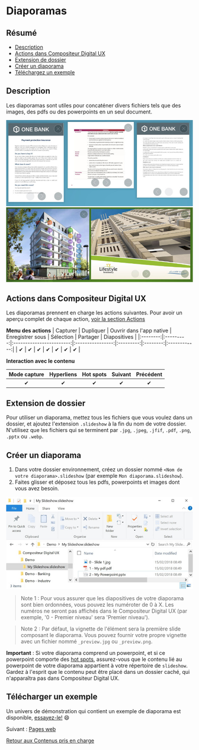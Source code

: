 # Diaporamas

## Résumé
* [Description](#description)
* [Actions dans Compositeur Digital UX](#actions-dans-compositeur-digital-ux)
* [Extension de dossier](#extension-de-dossier)
* [Créer un diaporama](#créer-un-diaporama)
* [Téléchargez un exemple](#télécharger-un-exemple)

## Description

Les diaporamas sont utiles pour concaténer divers fichiers tels que des images, des pdfs ou des powerpoints en un seul document.

![Diaporamas](../../../en/img/content_pdf.JPG) 
![Diaporamas](../../../en/img/content_powerpoint.JPG)

## Actions dans Compositeur Digital UX

Les diaporamas prennent en charge les actions suivantes. Pour avoir un aperçu complet de chaque action, [voir la section Actions](actions.md)

**Menu des actions**
| Capturer | Dupliquer | Ouvrir dans l'app native | Enregistrer sous | Sélection | Partager | Diapositives |
|:--------:|:---------:|:------------------------:|:----------------:|:---------:|:--------:|:------------:|
| &#x2714; | &#x2714;  | &#x2714;                 | &#x2714;         | &#x2714;  | &#x2714; | &#x2714;     | 

**Interaction avec le contenu**

| Mode capture | Hyperliens | Hot spots | Suivant  | Précédent | 
|:------------:|:----------:|:---------:|:--------:|:---------:|
| &#x2714;     | &#x2714;   | &#x2714;  | &#x2714; | &#x2714;  |

## Extension de dossier 

Pour utiliser un diaporama, mettez tous les fichiers que vous voulez dans un dossier, et ajoutez l'extension `.slideshow` à la fin du nom de votre dossier.
N'utilisez que les fichiers qui se terminent par `.jpg`, `.jpeg`, `.jfif`, `.pdf`, `.png`, `.pptx` ou `.webp`.

## Créer un diaporama

1. Dans votre dossier environnement, créez un dossier nommé `<Nom de votre diaporama>.slideshow` (par exemple `Mon diaporama.slideshow`).
2. Faites glisser et déposez tous les pdfs, powerpoints et images dont vous avez besoin.

![Dossier du diaporama](../../../en/img/content_slideshow_folder.JPG)

> Note 1 : Pour vous assurer que les diapositives de votre diaporama sont bien ordonnées, vous pouvez les numéroter de 0 à X. Les numéros ne seront pas affichés dans le Compositeur Digital UX (par exemple, '0 - Premier niveau' sera 'Premier niveau').

> Note 2 : Par défaut, la vignette de l'élément sera la première slide composant le diaporama. Vous pouvez fournir votre propre vignette avec un fichier nommé `_preview.jpg` ou `_preview.png`.

**Important** : Si votre diaporama comprend un powerpoint, et si ce powerpoint comporte des [hot spots](powerpoint.md#hot-spots), assurez-vous que le contenu lié au powerpoint de votre diaporama appartient à votre répertoire de `slideshow`. Gardez à l'esprit que le contenu peut être placé dans un dossier caché, qui n'apparaîtra pas dans Compositeur Digital UX.

## Télécharger un exemple

Un univers de démonstration qui contient un exemple de diaporama est disponible, [essayez-le!](../../../en/organise_content/Demo-Universe.zip) &#x1f604;


Suivant : [Pages web](web_page.md)

[Retour aux Contenus pris en charge](index.md)
